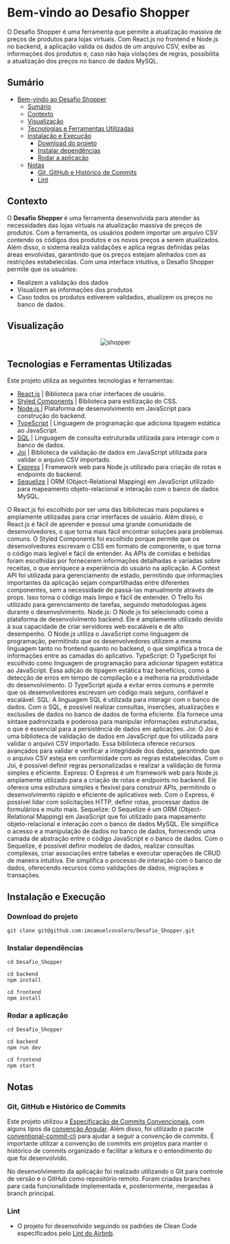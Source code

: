 # Bem-vindo ao Desafio Shopper

O Desafio Shopper é uma ferramenta que permite a atualização massiva de preços de produtos para lojas virtuais. Com React.js no frontend e Node.js no backend, a aplicação valida os dados de um arquivo CSV, exibe as informações dos produtos e, caso não haja violações de regras, possibilita a atualização dos preços no banco de dados MySQL. 

## Sumário
- [Bem-vindo ao Desafio Shopper](#bem-vindo-ao-desafio-shopper)
  - [Sumário](#sumário)
  - [Contexto](#contexto)
  - [Visualização](#visualização)
  - [Tecnologias e Ferramentas Utilizadas](#tecnologias-e-ferramentas-utilizadas)
  - [Instalação e Execução](#instalação-e-execução)
    - [Download do projeto](#download-do-projeto)
    - [Instalar dependências](#instalar-dependências)
    - [Rodar a aplicação](#rodar-a-aplicação)
  - [Notas](#notas)
    - [Git, GitHub e Histórico de Commits](#git-github-e-histórico-de-commits)
    - [Lint](#lint)


## Contexto
O __Desafio Shopper__ é uma ferramenta desenvolvida para atender às necessidades das lojas virtuais na atualização massiva de preços de produtos. Com a ferramenta, os usuários podem importar um arquivo CSV contendo os códigos dos produtos e os novos preços a serem atualizados. Além disso, o sistema realiza validações e aplica regras definidas pelas áreas envolvidas, garantindo que os preços estejam alinhados com as restrições estabelecidas. Com uma interface intuitiva, o Desafio Shopper permite que os usuários:
- Realizem a validação dos dados
- Visualizem as informações dos produtos
- Caso todos os produtos estiverem validados, atualizem os preços no banco de dados.

## Visualização

<!-- **Visualização:** -->

<div align="center">
 
![shopper](https://github.com/imsamuelcovalero/Desafio_Shopper/assets/98184355/d5c1da78-cdeb-40ee-9be5-23663b7afd1d)

</div>

## Tecnologias e Ferramentas Utilizadas

Este projeto utiliza as seguintes tecnologias e ferramentas:

- [React.js](https://reactjs.org/docs/getting-started.html) | Biblioteca para criar interfaces de usuário.
- [Styled Components](https://styled-components.com/) | Biblioteca para estilização do CSS.
- [Node.js ](https://nodejs.org/en)| Plataforma de desenvolvimento em JavaScript para construção do backend.
- [TypeScript](https://www.typescriptlang.org/) | Linguagem de programação que adiciona tipagem estática ao JavaScript.
- [SQL](https://www.mysql.com/) | Linguagem de consulta estruturada utilizada para interagir com o banco de dados.
- [Joi](https://github.com/sideway/joi) | Biblioteca de validação de dados em JavaScript utilizada para validar o arquivo CSV importado.
- [Express](https://expressjs.com/) | Framework web para Node.js utilizado para criação de rotas e endpoints do backend.
- [Sequelize](https://sequelize.org/) | ORM (Object-Relational Mapping) em JavaScript utilizado para mapeamento objeto-relacional e interação com o banco de dados MySQL.

O React.js foi escolhido por ser uma das bibliotecas mais populares e amplamente utilizadas para criar interfaces de usuário. Além disso, o React.js é fácil de aprender e possui uma grande comunidade de desenvolvedores, o que torna mais fácil encontrar soluções para problemas comuns. O Styled Components foi escolhido porque permite que os desenvolvedores escrevam o CSS em formato de componente, o que torna o código mais legível e fácil de entender. As APIs de comidas e bebidas foram escolhidas por fornecerem informações detalhadas e variadas sobre receitas, o que enriquece a experiência do usuário na aplicação. A Context API foi utilizada para gerenciamento de estado, permitindo que informações importantes da aplicação sejam compartilhadas entre diferentes componentes, sem a necessidade de passá-las manualmente através de props. Isso torna o código mais limpo e fácil de entender. O Trello foi utilizado para gerenciamento de tarefas, seguindo metodologias ágeis durante o desenvolvimento.
Node.js: O Node.js foi selecionado como a plataforma de desenvolvimento backend. Ele é amplamente utilizado devido à sua capacidade de criar servidores web escaláveis e de alto desempenho. O Node.js utiliza o JavaScript como linguagem de programação, permitindo que os desenvolvedores utilizem a mesma linguagem tanto no frontend quanto no backend, o que simplifica a troca de informações entre as camadas do aplicativo.
TypeScript: O TypeScript foi escolhido como linguagem de programação para adicionar tipagem estática ao JavaScript. Essa adição de tipagem estática traz benefícios, como a detecção de erros em tempo de compilação e a melhoria na produtividade do desenvolvimento. O TypeScript ajuda a evitar erros comuns e permite que os desenvolvedores escrevam um código mais seguro, confiável e escalável.
SQL: A linguagem SQL é utilizada para interagir com o banco de dados. Com o SQL, é possível realizar consultas, inserções, atualizações e exclusões de dados no banco de dados de forma eficiente. Ela fornece uma sintaxe padronizada e poderosa para manipular informações estruturadas, o que é essencial para a persistência de dados em aplicações.
Joi: O Joi é uma biblioteca de validação de dados em JavaScript que foi utilizada para validar o arquivo CSV importado. Essa biblioteca oferece recursos avançados para validar e verificar a integridade dos dados, garantindo que o arquivo CSV esteja em conformidade com as regras estabelecidas. Com o Joi, é possível definir regras personalizadas e realizar a validação de forma simples e eficiente.
Express: O Express é um framework web para Node.js amplamente utilizado para a criação de rotas e endpoints no backend. Ele oferece uma estrutura simples e flexível para construir APIs, permitindo o desenvolvimento rápido e eficiente de aplicativos web. Com o Express, é possível lidar com solicitações HTTP, definir rotas, processar dados de formulários e muito mais.
Sequelize: O Sequelize é um ORM (Object-Relational Mapping) em JavaScript que foi utilizado para mapeamento objeto-relacional e interação com o banco de dados MySQL. Ele simplifica o acesso e a manipulação de dados no banco de dados, fornecendo uma camada de abstração entre o código JavaScript e o banco de dados. Com o Sequelize, é possível definir modelos de dados, realizar consultas complexas, criar associações entre tabelas e executar operações de CRUD de maneira intuitiva. Ele simplifica o processo de interação com o banco de dados, oferecendo recursos como validações de dados, migrações e transações.

## Instalação e Execução
### Download do projeto
```
git clone git@github.com:imsamuelcovalero/Desafio_Shopper.git
```
### Instalar dependências
```
cd Desafio_Shopper

cd backend
npm install

cd frontend
npm install
```
### Rodar a aplicação
```
cd Desafio_Shopper

cd backend
npm run dev

cd frontend
npm start
```

## Notas

### Git, GitHub e Histórico de Commits
Este projeto utilizou a [Especificação de Commits Convencionais](https://www.conventionalcommits.org/en/v1.0.0/), com alguns tipos da [convenção Angular](https://github.com/angular/angular/blob/22b96b9/CONTRIBUTING.md#-commit-message-guidelines). Além disso, foi utilizado o pacote [conventional-commit-cli](https://www.npmjs.com/package/conventional-commit-cli) para ajudar a seguir a convenção de commits. É importante utilizar a convenção de commits em projetos para manter o histórico de commits organizado e facilitar a leitura e o entendimento do que foi desenvolvido.

No desenvolvimento da aplicação foi realizado utilizando o Git para controle de versão e o GitHub como repositório remoto. Foram criadas branches para cada funcionalidade implementada e, posteriormente, mergeadas à branch principal.

### Lint
- O projeto foi desenvolvido seguindo os padrões de Clean Code especificados pelo [Lint do Airbnb](https://github.com/airbnb/javascript).
